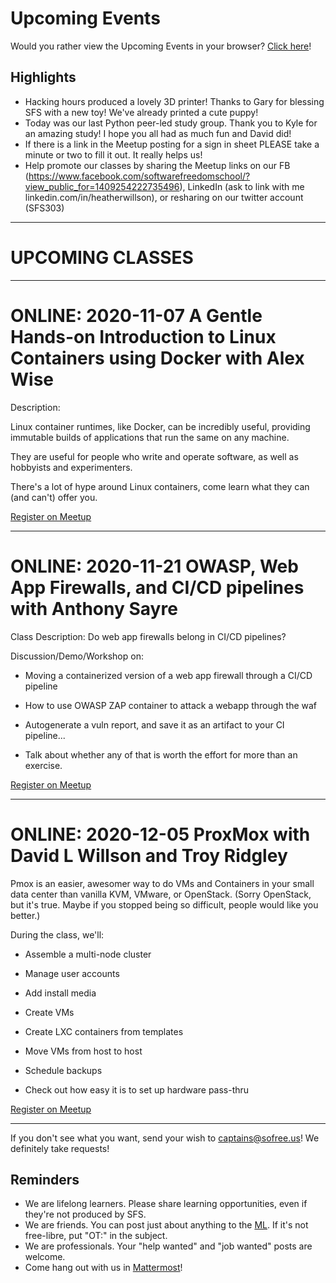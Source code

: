 # Upcoming Events

Would you rather view the Upcoming Events in your browser? [Click here](https://gitlab.com/sofreeus/sofreeus/blob/master/upcoming-events.md)!


## Highlights
* Hacking hours produced a lovely 3D printer!  Thanks to Gary for blessing SFS with a new toy! We've already printed a cute puppy!
* Today was our last Python peer-led study group. Thank you to Kyle for an amazing study!  I hope you all had as much fun and David did!
* If there is a link in the Meetup posting for a sign in sheet PLEASE take a minute or two to fill it out.  It really helps us!
* Help promote our classes by sharing the Meetup links on our FB (https://www.facebook.com/softwarefreedomschool/?view_public_for=1409254222735496), LinkedIn (ask to link with me linkedin.com/in/heatherwillson), or resharing on our twitter account (SFS303)

---

# UPCOMING CLASSES

---

# ONLINE: 2020-11-07 A Gentle Hands-on Introduction to Linux Containers using Docker with Alex Wise
 
Description:

Linux container runtimes, like Docker, can be incredibly useful, providing immutable builds of applications that run the same on any machine.

They are useful for people who write and operate software, as well as hobbyists and experimenters.

There's a lot of hype around Linux containers, come learn what they can (and can't) offer you.


[Register on Meetup](https://www.meetup.com/sofreeus/events/274108554/)

---

# ONLINE: 2020-11-21 OWASP, Web App Firewalls, and CI/CD pipelines with Anthony Sayre

Class Description: Do web app firewalls belong in CI/CD pipelines?

Discussion/Demo/Workshop on:

- Moving a containerized version of a web app firewall through a CI/CD pipeline

- How to use OWASP ZAP container to attack a webapp through the waf

- Autogenerate a vuln report, and save it as an artifact to your CI pipeline...

- Talk about whether any of that is worth the effort for more than an exercise.

[Register on Meetup](https://www.meetup.com/sofreeus/events/274132215/)

---

# ONLINE: 2020-12-05  ProxMox with David L Willson and Troy Ridgley

Pmox is an easier, awesomer way to do VMs and Containers in your small data center than vanilla KVM, VMware, or OpenStack. (Sorry OpenStack, but it's true. Maybe if you stopped being so difficult, people would like you better.)

During the class, we'll:

- Assemble a multi-node cluster

- Manage user accounts

- Add install media

- Create VMs

- Create LXC containers from templates

- Move VMs from host to host

- Schedule backups

- Check out how easy it is to set up hardware pass-thru

[Register on Meetup](https://www.meetup.com/sofreeus/events/274458925/)

---

If you don't see what you want, send your wish to captains@sofree.us! We definitely take requests!

## Reminders

* We are lifelong learners. Please share learning opportunities, even if they're not produced by SFS.
* We are friends. You can post just about anything to the [ML](http://lists.sofree.us/cgi-bin/mailman/listinfo/sfs). If it's not free-libre, put "OT:" in the subject.
* We are professionals. Your "help wanted" and "job wanted" posts are welcome.
* Come hang out with us in [Mattermost](https://mattermost.sofree.us/sfs303/channels/town-square)!
